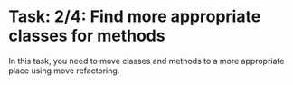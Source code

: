 # Task: 2/4: Find more appropriate classes for methods

In this task, you need to move classes and methods to a more appropriate place using move refactoring.
